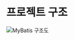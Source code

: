 # 프로젝트 구조
![MyBatis 구조도](https://user-images.githubusercontent.com/71439771/158018505-d58bfc27-dd6e-4331-a776-e6a8219a39ad.PNG)
